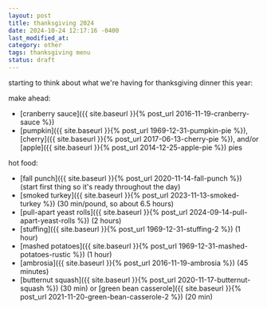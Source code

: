```yaml
---
layout: post
title: thanksgiving 2024
date: 2024-10-24 12:17:16 -0400
last_modified_at: 
category: other
tags: thanksgiving menu
status: draft
---
```


starting to think about what we're having for thanksgiving dinner this year:

make ahead:
* [cranberry sauce]({{ site.baseurl }}{% post_url 2016-11-19-cranberry-sauce %})
* [pumpkin]({{ site.baseurl }}{% post_url 1969-12-31-pumpkin-pie %}),
  [cherry]({{ site.baseurl }}{% post_url 2017-06-13-cherry-pie %}), and/or
  [apple]({{ site.baseurl }}{% post_url 2014-12-25-apple-pie %}) pies

hot food:
* [fall punch]({{ site.baseurl }}{% post_url 2020-11-14-fall-punch %}) (start first thing so it's ready throughout the day)
* [smoked turkey]({{ site.baseurl }}{% post_url 2023-11-13-smoked-turkey %}) (30 min/pound, so about 6.5 hours)
* [pull-apart yeast rolls]({{ site.baseurl }}{% post_url 2024-09-14-pull-apart-yeast-rolls %}) (2 hours)
* [stuffing]({{ site.baseurl }}{% post_url 1969-12-31-stuffing-2 %}) (1 hour)
* [mashed potatoes]({{ site.baseurl }}{% post_url 1969-12-31-mashed-potatoes-rustic %}) (1 hour)
* [ambrosia]({{ site.baseurl }}{% post_url 2016-11-19-ambrosia %}) (45 minutes)
* [butternut squash]({{ site.baseurl }}{% post_url 2020-11-17-butternut-squash %}) (30 min) or [green bean casserole]({{ site.baseurl }}{% post_url 2021-11-20-green-bean-casserole-2 %}) (20 min)
